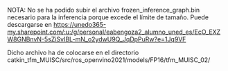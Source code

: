 

NOTA: No se ha podido subir el archivo frozen_inference_graph.bin necesario para la inferencia porque excede el límite de tamaño. Puede descargarse en https://unedo365-my.sharepoint.com/:u:/g/personal/eabengoza2_alumno_uned_es/EcO_EXZW8GNBnvN-5sZiSvIBL-mN_o2ydwU9Q_JqDpPuRw?e=1Jq9VF

Dicho archivo ha de colocarse en el directorio catkin_tfm_MUISC/src/ros_openvino2021/models/FP16/tfm_MUISC_02/
